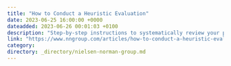 ```yaml
---
title: "How to Conduct a Heuristic Evaluation"
date: 2023-06-25 16:00:00 +0000
dateadded: 2023-06-26 00:01:03 +0100
description: "Step-by-step instructions to systematically review your product to find potential usability and experience problems. Download a free heuristic evaluation template."
link: "https://www.nngroup.com/articles/how-to-conduct-a-heuristic-evaluation/"
category:
directory: _directory/nielsen-norman-group.md
---
```

